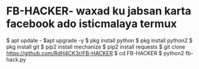 # FB-HACKER-  waxad ku jabsan karta facebook ado isticmalaya termux 
$ apt update -
$apt upgrade -y
$ pkg install python 
$ pkg install python2 
$ pkg install git 
$ pip2 install mechanize 
$ pip2 install requests 
$ git clone https://github.com/RdH4CK3r/FB-HACKER 
$ cd FB-HACKER 
$ python2 fb-hack.py 
